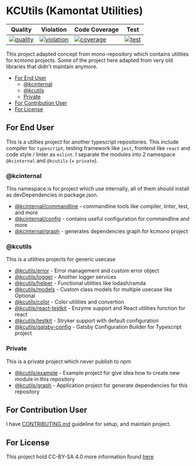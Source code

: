 # KCUtils (Kamontat Utilities)

| Quality                  | Violation                  | Code Coverage             | Test                |
| ------------------------ | -------------------------- | ------------------------- | ------------------- |
| [![quality][q_img]][sdb] | [![violation][sv_img]][sv] | [![coverage][sc_img]][sc] | [![test][t_img]][t] |

This project adapted concept from mono-repository which contains utilities for kcmono projects. Some of the project here adapted from very old libraries that didn't maintain anymore.

- [For End User](#for-end-user)
  - [@kcinternal](#kcinternal)
  - [@kcutils](#kcutils)
  - [Private](#private)
- [For Contribution User](#for-contribution-user)
- [For License](#for-license)

## For End User

This is a utilties project for another typescript repositories.
This include compiler for `typescript`, testing framework like `jest`,
frontend like `react` and code style / linter as `eslint`.
I separate the modules into 2 namespace `@kcinternal` and `@kcutils` (+ `private`).

### @kcinternal

This namespace is for project which use internally, all of them should install as devDependencies in package.json.

- [@kcinternal/commandline][kcinternal_cli_gh] - commandline tools like compiler, linter, test, and more
- [@kcinternal/config][kcinternal_config_gh]   - contains useful configuration for commandline and more
- [@kcinternal/graph][kcinternal_graph_gh]     - generates dependencies graph for kcmono project

### @kcutils

This is a utilities projects for generic usecase

- [@kcutils/error][kcutils_err_gh]                - Error management and custom error object
- [@kcutils/logger][kcutils_log_gh]               - Another logger services
- [@kcutils/helper][kcutils_helper_gh]            - Functional utilities like lodash/ramda
- [@kcutils/models][kcutils_models_gh]            - Custom class models for multiple usecase like Optional
- [@kcutils/color][kcutils_color_gh]              - Color utilities and convertion
- [@kcutils/react-testkit][kcutils_react_test_gh] - Enzyme support and React utilities function for react
- [@kcutils/testkit][kcutils_test_gh]             - Stryker support with default configuration
- [@kcutils/gatsby-config][kcutils_gsb_conf_gh]   - Gatsby Configuration Builder for Typescript project

### Private

This is a private project which never publish to npm

- [@kcutils/example][kcutils_eg_gh]           - Example project for give idea how to create new module in this repository
- [@kcutils/graph][kcutils_graph_gh]           - Application project for generate dependencies for this repository

## For Contribution User

I have [CONTRIBUTING.md](./CONTRIBUTING.md) guideline for setup, and maintain project.

## For License

This project hold CC-BY-SA 4.0 more information found [here](./LICENSE)

<!-- BANNER SECTION -->

[q_img]: https://img.shields.io/sonar/quality_gate/kamontat_kcutils?server=https%3A%2F%2Fsonarcloud.io&style=flat-square
[sv_img]: https://img.shields.io/sonar/violations/kamontat_kcutils?format=long&server=https%3A%2F%2Fsonarcloud.io&style=flat-square
[sc_img]: https://img.shields.io/sonar/coverage/kamontat_kcutils?server=https%3A%2F%2Fsonarcloud.io&style=flat-square
[t_img]: https://img.shields.io/circleci/build/github/kamontat/kcutils?style=flat-square

[sdb]: https://sonarcloud.io/dashboard?id=kamontat_kcutils
[sv]: https://sonarcloud.io/project/issues?id=kamontat_kcutils&resolved=false&types=VULNERABILITY
[sc]: https://sonarcloud.io/component_measures?id=kamontat_kcutils&metric=coverage&view=list
[t]: https://app.circleci.com/pipelines/github/kamontat/kcutils

<!-- GITHUB SECTION -->

[kcinternal_cli_gh]: ./internals/commandline
[kcinternal_config_gh]: ./internals/config
[kcinternal_graph_gh]: ./internals/graph

[kcutils_eg_gh]: ./packages/_example
[kcutils_graph_gh]: ./packages/_graph
[kcutils_err_gh]: ./packages/error
[kcutils_log_gh]: ./packages/logger
[kcutils_helper_gh]: ./packages/helper
[kcutils_models_gh]: ./packages/models
[kcutils_color_gh]: ./packages/color
[kcutils_react_test_gh]: ./packages/react-testkit
[kcutils_test_gh]: ./packages/testkit
[kcutils_gsb_conf_gh]: ./packages/gatsby-config
